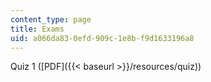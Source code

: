 ```yaml
---
content_type: page
title: Exams
uid: a066da83-0efd-909c-1e8b-f9d1633196a8
---
```


Quiz 1 ([PDF]({{< baseurl >}}/resources/quiz))